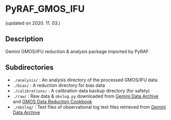 # PyRAF_GMOS_IFU
(updated on 2020. 11. 03.)

## Description
Gemini GMOS/IFU reduction & analysis package imported by PyRAF

## Subdirectories
* `./analysis/` : An analysis directory of the processed GMOS/IFU data
* `./bias/` : A reduction directory for bias data
* `./calibrations/` : A calibration data backup directory (for safety)
* `./raw/` : Raw data & `obslog.py` downloaded from [Gemini Data Archive](https://archive.gemini.edu/searchform) and [GMOS Data Reduction Cookbook](http://ast.noao.edu/sites/default/files/GMOS_Cookbook/)
* `./obslog/` : Text files of observational log text files retrieved from [Gemini Data Archive](https://archive.gemini.edu/searchform)

